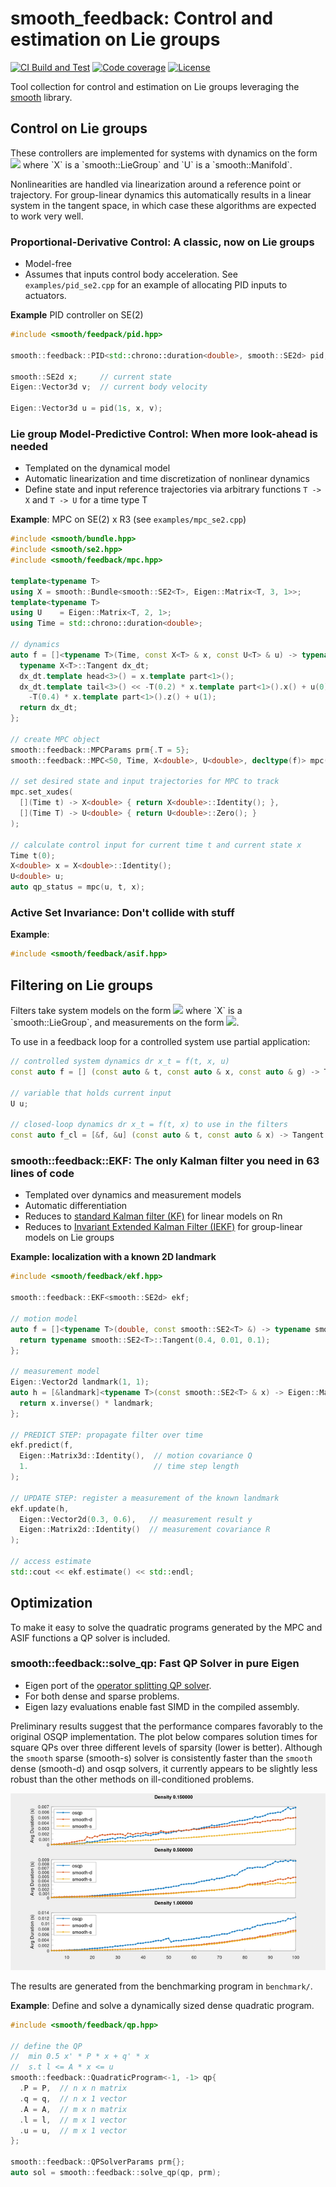 # smooth_feedback: Control and estimation on Lie groups

[![CI Build and Test][ci-shield]][ci-link]
[![Code coverage][cov-shield]][cov-link]
[![License][license-shield]][license-link]

Tool collection for control and estimation on Lie groups leveraging the
[smooth][smooth-link] library.


## Control on Lie groups

These controllers are implemented for systems with dynamics on the form
![](https://latex.codecogs.com/png.image?\dpi{110}&space;\mathrm{d}^r&space;\mathbf{x}_t&space;=&space;f(t,&space;\mathbf{x},&space;\mathbf{u}),&space;\quad&space;\mathbf{x}&space;\in&space;\mathbb{X},&space;\mathbf{u}&space;\in&space;\mathbb{U}) where `X` is a `smooth::LieGroup` and `U` is a `smooth::Manifold`. 

Nonlinearities are handled via linearization around a reference point or trajectory. For group-linear dynamics
this automatically results in a linear system in the tangent space, in which case these algorithms are expected
to work very well.

### Proportional-Derivative Control: A classic, now on Lie groups

* Model-free
* Assumes that inputs control body acceleration. See `examples/pid_se2.cpp` for an example of allocating PID inputs to actuators.

**Example** PID controller on SE(2)

```cpp
#include <smooth/feedpack/pid.hpp>

smooth::feedback::PID<std::chrono::duration<double>, smooth::SE2d> pid;

smooth::SE2d x;     // current state
Eigen::Vector3d v;  // current body velocity

Eigen::Vector3d u = pid(1s, x, v);
```

### Lie group Model-Predictive Control: When more look-ahead is needed

* Templated on the dynamical model
* Automatic linearization and time discretization of nonlinear dynamics
* Define state and input reference trajectories via arbitrary functions `T -> X` and `T -> U` for a time type T

**Example**: MPC on SE(2) x R3 (see `examples/mpc_se2.cpp`)

```cpp
#include <smooth/bundle.hpp>
#include <smooth/se2.hpp>
#include <smooth/feedback/mpc.hpp>

template<typename T>
using X = smooth::Bundle<smooth::SE2<T>, Eigen::Matrix<T, 3, 1>>;
template<typename T>
using U    = Eigen::Matrix<T, 2, 1>;
using Time = std::chrono::duration<double>;

// dynamics
auto f = []<typename T>(Time, const X<T> & x, const U<T> & u) -> typename X<T>::Tangent {
  typename X<T>::Tangent dx_dt;
  dx_dt.template head<3>() = x.template part<1>();
  dx_dt.template tail<3>() << -T(0.2) * x.template part<1>().x() + u(0), T(0),
    -T(0.4) * x.template part<1>().z() + u(1);
  return dx_dt;
};

// create MPC object
smooth::feedback::MPCParams prm{.T = 5};
smooth::feedback::MPC<50, Time, X<double>, U<double>, decltype(f)> mpc(f, prm);

// set desired state and input trajectories for MPC to track
mpc.set_xudes(
  [](Time t) -> X<double> { return X<double>::Identity(); },
  [](Time T) -> U<double> { return U<double>::Zero(); }
);

// calculate control input for current time t and current state x
Time t(0);
X<double> x = X<double>::Identity();
U<double> u;
auto qp_status = mpc(u, t, x);
```

### Active Set Invariance: Don't collide with stuff

**Example**:

```cpp
#include <smooth/feedback/asif.hpp>
```


## Filtering on Lie groups

Filters take system models on the form
![](https://latex.codecogs.com/png.image?\dpi{110}&space;\mathrm{d}^r&space;\mathbf{x}_t&space;=&space;f(t,&space;\mathbf{x}),&space;\quad&space;\mathbf{x}&space;\in&space;\mathbb{X}) where `X` is a `smooth::LieGroup`, and measurements on the form ![](https://latex.codecogs.com/png.image?\dpi{110}&space;\mathbf{y}&space;=&space;h(\mathbf{x})&space;\oplus_r&space;w,&space;\;&space;w&space;\in&space;\mathcal&space;N(0,&space;R)).


To use in a feedback loop for a controlled system use partial application:
```cpp
// controlled system dynamics dr x_t = f(t, x, u)
const auto f = [] (const auto & t, const auto & x, const auto & g) -> Tangent { ... };

// variable that holds current input
U u;

// closed-loop dynamics dr x_t = f(t, x) to use in the filters
const auto f_cl = [&f, &u] (const auto & t, const auto & x) -> Tangent { return f(t, x, u); };
```

### smooth::feedback::EKF: The only Kalman filter you need in 63 lines of code

* Templated over dynamics and measurement models
* Automatic differentiation
* Reduces to [standard Kalman filter (KF)](https://en.wikipedia.org/wiki/Kalman_filter) for linear models on Rn
* Reduces to [Invariant Extended Kalman Filter (IEKF)](https://en.wikipedia.org/wiki/Invariant_extended_Kalman_filter) for group-linear models on Lie groups 

**Example: localization with a known 2D landmark**

```cpp
#include <smooth/feedback/ekf.hpp>

smooth::feedback::EKF<smooth::SE2d> ekf;

// motion model
auto f = []<typename T>(double, const smooth::SE2<T> &) -> typename smooth::SE2<T>::Tangent {
  return typename smooth::SE2<T>::Tangent(0.4, 0.01, 0.1);
};

// measurement model
Eigen::Vector2d landmark(1, 1);
auto h = [&landmark]<typename T>(const smooth::SE2<T> & x) -> Eigen::Matrix<T, 2, 1> {
  return x.inverse() * landmark;
};

// PREDICT STEP: propagate filter over time
ekf.predict(f,
  Eigen::Matrix3d::Identity(),  // motion covariance Q
  1.                            // time step length
);

// UPDATE STEP: register a measurement of the known landmark
ekf.update(h,
  Eigen::Vector2d(0.3, 0.6),   // measurement result y
  Eigen::Matrix2d::Identity()  // measurement covariance R
);

// access estimate
std::cout << ekf.estimate() << std::endl;
```


## Optimization

To make it easy to solve the quadratic programs generated by the MPC and ASIF functions
a QP solver is included.

### smooth::feedback::solve_qp: Fast QP Solver in pure Eigen

* Eigen port of the [operator splitting QP solver](https://osqp.org/). 
* For both dense and sparse problems.
* Eigen lazy evaluations enable fast SIMD in the compiled assembly.

Preliminary results suggest that the performance compares favorably to the original OSQP implementation.
The plot below compares solution times for square QPs over three different levels of sparsity (lower is better). Although the `smooth` sparse (smooth-s) solver is consistently faster than the `smooth` dense (smooth-d) and osqp solvers, it currently appears to be slightly less robust than the other methods on ill-conditioned problems. 

![](media/qp_benchmarks.png)

The results are generated from the benchmarking program in `benchmark/`. 

**Example**: Define and solve a dynamically sized dense quadratic program.

```cpp
#include <smooth/feedback/qp.hpp>

// define the QP
//  min 0.5 x' * P * x + q' * x
//  s.t l <= A * x <= u
smooth::feedback::QuadraticProgram<-1, -1> qp{
  .P = P,  // n x n matrix
  .q = q,  // n x 1 vector
  .A = A,  // m x n matrix
  .l = l,  // m x 1 vector
  .u = u,  // m x 1 vector
};

smooth::feedback::QPSolverParams prm{};
auto sol = smooth::feedback::solve_qp(qp, prm);
```

<!-- MARKDOWN LINKS AND IMAGES -->
[doc-link]: https://pettni.github.io/smooth_feedback

[ci-shield]: https://img.shields.io/github/workflow/status/pettni/smooth_feedback/build_and_test/master?style=flat-square
[ci-link]: https://github.com/pettni/lie/actions/workflows/build_and_test.yml

[cov-shield]: https://img.shields.io/codecov/c/gh/pettni/smooth_feedback/master?style=flat-square
[cov-link]: https://codecov.io/gh/pettni/smooth_feedback

[license-shield]: https://img.shields.io/github/license/pettni/smooth_feedback.svg?style=flat-square
[license-link]: https://github.com/pettni/smooth_feedback/blob/master/LICENSE

[smooth-link]: https://github.com/pettni/smooth/

